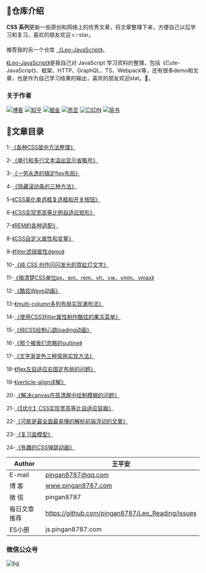 ## 💌仓库介绍
**CSS 系列**更新一些原创和网络上的优秀文章，将文章整理下来，方便自己以后学习和复习，喜欢的朋友欢迎 👉star。

推荐我的另一个仓库 [《Leo-JavaScript》](https://github.com/pingan8787/Leo-JavaScript)。

 [《Leo-JavaScript》](https://github.com/pingan8787/Leo-JavaScript)是我自己对 JavaScript 学习资料的整理，包括《Cute-JavaScript》、框架、HTTP、GraphQL、TS、Webpack等，还有很多demo和文章，也是作为自己学习结果的输出，喜欢的朋友欢迎stat。:rocket:。

### 关于作者
[![博客](http://images.pingan8787.com/icon_my1.png)](http://www.pingan8787.com)
[![知乎](http://images.pingan8787.com/icon_zhihu1.png)](https://zhuanlan.zhihu.com/cute-javascript)
[![掘金](http://images.pingan8787.com/icon_juejin2.png)](https://juejin.im/user/586fc337a22b9d0058807d53/posts)
[![思否](http://images.pingan8787.com/icon_sf1.png)](https://segmentfault.com/blog/pingan8787)
[![CSDN](http://images.pingan8787.com/icon_csdn1.png)](https://blog.csdn.net/qq_36380426)
[![简书](http://images.pingan8787.com/icon_jianshu1.png)](https://www.jianshu.com/u/2ec5d94afd60)


## 💌文章目录

1-[《各种CSS居中方法整理》](https://github.com/pingan8787/Leo_CSS/blob/master/article/1-%E5%90%84%E7%A7%8DCSS%E5%B1%85%E4%B8%AD%E6%96%B9%E6%B3%95%E6%95%B4%E7%90%86.md)

2-[《单行和多行文本溢出显示省略号》](https://github.com/pingan8787/Leo_CSS/blob/master/article/2-单行和多行文本溢出显示省略号.md)

3-[《一劳永逸的搞定flex布局》](https://github.com/pingan8787/Leo_CSS/blob/master/article/3-一劳永逸的搞定flex布局.md)

4-[《隐藏滚动条的三种方法》](https://github.com/pingan8787/Leo_CSS/blob/master/article/4.隐藏滚动条的三种方法.md)

5-[《CSS美化单选框复选框和开关按钮》](https://github.com/pingan8787/Leo_CSS/blob/master/article/5-CSS美化单选框复选框和开关按钮.md)

6-[《CSS实现宽高等比例自适应矩形》](https://github.com/pingan8787/Leo_CSS/blob/master/article/6-CSS实现宽高等比例自适应矩形.md)

7-[《REM的各种适配》](https://github.com/pingan8787/Leo_CSS/blob/master/article/7-REM的各种适配.md)

8-[《CSS自定义属性和变量》](https://github.com/pingan8787/Leo_CSS/blob/master/article/8-CSS自定义属性和变量.md)

9-[《filter滤镜属性demo》](https://github.com/pingan8787/Leo_CSS/blob/master/article/9-filter滤镜属性demo.md)

10-[《纯 CSS 创作闪闪发光的霓虹灯文字》](https://github.com/pingan8787/Leo_CSS/blob/master/article/10-%E7%BA%AF%20CSS%20%E5%88%9B%E4%BD%9C%E9%97%AA%E9%97%AA%E5%8F%91%E5%85%89%E7%9A%84%E9%9C%93%E8%99%B9%E7%81%AF%E6%96%87%E5%AD%97.html)

11-[《搞清楚CSS单位px、em、rem、vh、vw、vmin、vmax》](https://github.com/pingan8787/Leo_CSS/blob/master/https://github.com/pingan8787/Leo_CSS/blob/master/article/11-%E6%90%9E%E6%B8%85%E6%A5%9ACSS%E5%8D%95%E4%BD%8Dpx%E3%80%81em%E3%80%81rem%E3%80%81vh%E3%80%81vw%E3%80%81vmin%E3%80%81vmax.md.md)

12-[《酷炫Wave动画》](https://github.com/pingan8787/Leo_CSS/blob/master/article/12-酷炫Wave动画.md)

13-[《multi-column多列布局实现瀑布流》](https://github.com/pingan8787/Leo_CSS/blob/master/article/https://github.com/pingan8787/Leo_CSS/blob/master/article/13-multi-column%E5%A4%9A%E5%88%97%E5%B8%83%E5%B1%80%E5%AE%9E%E7%8E%B0%E7%80%91%E5%B8%83%E6%B5%81.md.md)

14-[《使用CSS3filter属性制作酷炫的果冻菜单》](https://github.com/pingan8787/Leo_CSS/blob/master/https://github.com/pingan8787/Leo_CSS/blob/master/article/14-%E4%BD%BF%E7%94%A8CSS3filter%E5%B1%9E%E6%80%A7%E5%88%B6%E4%BD%9C%E9%85%B7%E7%82%AB%E7%9A%84%E6%9E%9C%E5%86%BB%E8%8F%9C%E5%8D%95.html.md)

15-[《纯CSS绘制心跳loading动画》](https://github.com/pingan8787/Leo_CSS/blob/master/article/https://github.com/pingan8787/Leo_CSS/blob/master/article/15-%E7%BA%AFCSS%E7%BB%98%E5%88%B6%E5%BF%83%E8%B7%B3loading%E5%8A%A8%E7%94%BB.html.md)

16-[《那个被我们忽略的outline》](https://github.com/pingan8787/Leo_CSS/blob/master/article/16-那个被我们忽略的outline.md)

17-[《文字渐变色三种常用实现方法》](https://github.com/pingan8787/Leo_CSS/blob/master/article/17-文字渐变色三种常用实现方法.md)

18-[《flex左自适应右固定布局的问题》](https://github.com/pingan8787/Leo_CSS/blob/master/article/18-flex左自适应右固定布局的问题.md)

19-[《verticle-align详解》](https://github.com/pingan8787/Leo_CSS/blob/master/article/19-verticle-align详解.md)

20-[《解决canvas在高清屏中绘制模糊的问题》](https://github.com/pingan8787/Leo_CSS/blob/master/article/20-解决canvas在高清屏中绘制模糊的问题.md)

21-[《【优化】CSS实现宽高等比自适应容器》](https://github.com/pingan8787/Leo_CSS/blob/master/article/21-CSS实现宽高等比自适应容器.md)

22-[《可能是最全面最易懂的解析前端浮动的文章》](https://github.com/pingan8787/Leo_CSS/blob/master/article/22-可能是最全面最易懂的解析前端浮动的文章.md)

23-[《复习盒模型》](https://github.com/pingan8787/Leo_CSS/blob/master/article/23-复习盒模型.md)

24-[《有趣的CSS弹跳动画》](https://github.com/pingan8787/Leo_CSS/blob/master/article/24-有趣的CSS弹跳动画.md)


|Author|王平安|
|---|---|
|E-mail|pingan8787@qq.com|
|博  客|www.pingan8787.com|
|微  信|pingan8787|
|每日文章推荐|https://github.com/pingan8787/Leo_Reading/issues|
|ES小册|js.pingan8787.com|

###  微信公众号
![bg](http://images.pingan8787.com/2019_07_12guild_page.png)  